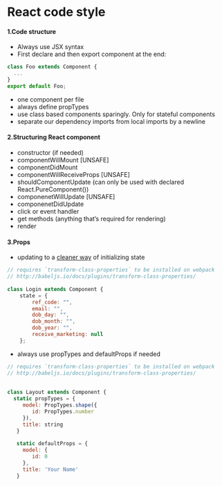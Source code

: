 # React code style

#### 1.Code structure
- Always use JSX syntax
- First declare and then export component at the end:

```jsx
class Foo extends Component {
  ...
}
export default Foo;
```

- one component per file
- always define propTypes
- use class based components sparingly. Only for stateful components
- separate our dependency imports from local imports by a newline


#### 2.Structuring React component
- constructor (if needed)
- componentWillMount  [UNSAFE]
- componentDidMount
- componentWillReceiveProps [UNSAFE]
- shouldComponentUpdate (can only be used with declared React.PureComponent())
- componenetWillUpdate [UNSAFE]
- componenetDidUpdate
- click or event handler
- get methods (anything that’s required for rendering)
- render

#### 3.Props
- updating to a [cleaner way](https://daveceddia.com/where-initialize-state-react/) of initializing state

```jsx
// requires `transform-class-properties` to be installed on webpack
// http://babeljs.io/docs/plugins/transform-class-properties/
 
class Login extends Component {
    state = {
        ref_code: "",
        email: "",
        dob_day: "",
        dob_month: "",
        dob_year: "",
        receive_marketing: null
    };
```

- always use propTypes and defaultProps if needed

```jsx
// requires `transform-class-properties` to be installed on webpack
// http://babeljs.io/docs/plugins/transform-class-properties/
 
 
class Layout extends Component {
  static propTypes = {
     model: PropTypes.shape({
        id: PropTypes.number
     }),
     title: string
   }
 
   static defaultProps = {
     model: {
        id: 0
     },
     title: 'Your Name'
   }
 ```

